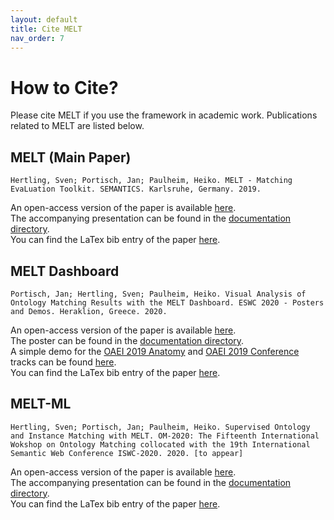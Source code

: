 ```yaml
---
layout: default
title: Cite MELT
nav_order: 7
---
```


# How to Cite?
Please cite MELT if you use the framework in academic work. Publications related to MELT are listed below.

## MELT (Main Paper)
```
Hertling, Sven; Portisch, Jan; Paulheim, Heiko. MELT - Matching EvaLuation Toolkit. SEMANTICS. Karlsruhe, Germany. 2019.
```
An open-access version of the paper is available <a href="https://link.springer.com/content/pdf/10.1007%2F978-3-030-33220-4_17.pdf">here</a>.<br/>
The accompanying presentation can be found in the <a href="https://github.com/dwslab/melt/blob/master/documentation/MELT_presentation_semantics.pdf">documentation directory</a>.<br/>
You can find the LaTex bib entry of the paper [here](https://github.com/dwslab/melt/tree/master/documentation/melt_semantics_19.bib).

## MELT Dashboard
```
Portisch, Jan; Hertling, Sven; Paulheim, Heiko. Visual Analysis of Ontology Matching Results with the MELT Dashboard. ESWC 2020 - Posters and Demos. Heraklion, Greece. 2020.
``` 
An open-access version of the paper is available <a href="https://arxiv.org/pdf/2004.12628.pdf">here</a>.<br/>
The poster can be found in the <a href="https://github.com/dwslab/melt/blob/master/documentation/eswc_2020_melt_dashboard_poster.pdf">documentation directory</a>.<br/>
A simple demo for the <a href="http://oaei.ontologymatching.org/2019/anatomy/index.html">OAEI 2019 Anatomy</a> and <a href="http://oaei.ontologymatching.org/2019/conference/index.html">OAEI 2019 Conference</a> tracks can be found <a href="https://dwslab.github.io/melt/anatomy_conference_dashboard.html">here</a>.<br/>
You can find the LaTex bib entry of the paper [here](https://github.com/dwslab/melt/tree/master/documentation/melt_dashboard_20.bib).

## MELT-ML
```
Hertling, Sven; Portisch, Jan; Paulheim, Heiko. Supervised Ontology and Instance Matching with MELT. OM-2020: The Fifteenth International Wokshop on Ontology Matching collocated with the 19th International Semantic Web Conference ISWC-2020. 2020. [to appear]
``` 
An open-access version of the paper is available <a href="https://arxiv.org/pdf/2009.11102.pdf">here</a>.<br/>
The accompanying presentation can be found in the <a href="https://github.com/dwslab/melt/blob/master/documentation/supervised_ontology_and_instance_matching_with_melt.pdf">documentation directory</a>.<br/>
You can find the LaTex bib entry of the paper [here](https://github.com/dwslab/melt/blob/master/documentation/supervised_om_and_im_with_melt_20.bib).
